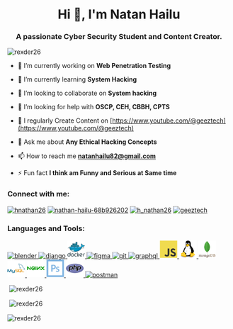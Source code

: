 <h1 align="center">Hi 👋, I'm Natan Hailu</h1>
<h3 align="center">A passionate Cyber Security Student and Content Creator.</h3>

<p align="left"> <img src="https://komarev.com/ghpvc/?username=rexder26&label=Profile%20views&color=0e75b6&style=flat" alt="rexder26" /> </p>

- 🔭 I’m currently working on **Web Penetration Testing**

- 🌱 I’m currently learning **System Hacking**

- 👯 I’m looking to collaborate on **System hacking**

- 🤝 I’m looking for help with **OSCP, CEH, CBBH, CPTS**

- 📝 I regularly Create Content on [https://www.youtube.com/@geeztech](https://www.youtube.com/@geeztech)

- 💬 Ask me about **Any Ethical Hacking Concepts**

- 📫 How to reach me **natanhailu82@gmail.com**

- ⚡ Fun fact **I think am Funny and Serious at Same time**

<h3 align="left">Connect with me:</h3>
<p align="left">
<a href="https://twitter.com/hnathan26" target="blank"><img align="center" src="https://raw.githubusercontent.com/rahuldkjain/github-profile-readme-generator/master/src/images/icons/Social/twitter.svg" alt="hnathan26" height="30" width="40" /></a>
<a href="https://linkedin.com/in/nathan-hailu-68b926202" target="blank"><img align="center" src="https://raw.githubusercontent.com/rahuldkjain/github-profile-readme-generator/master/src/images/icons/Social/linked-in-alt.svg" alt="nathan-hailu-68b926202" height="30" width="40" /></a>
<a href="https://instagram.com/h_nathan26" target="blank"><img align="center" src="https://raw.githubusercontent.com/rahuldkjain/github-profile-readme-generator/master/src/images/icons/Social/instagram.svg" alt="h_nathan26" height="30" width="40" /></a>
<a href="https://www.youtube.com/c/geeztech" target="blank"><img align="center" src="https://raw.githubusercontent.com/rahuldkjain/github-profile-readme-generator/master/src/images/icons/Social/youtube.svg" alt="geeztech" height="30" width="40" /></a>
</p>

<h3 align="left">Languages and Tools:</h3>
<p align="left"> <a href="https://www.blender.org/" target="_blank" rel="noreferrer"> <img src="https://download.blender.org/branding/community/blender_community_badge_white.svg" alt="blender" width="40" height="40"/> </a> <a href="https://www.djangoproject.com/" target="_blank" rel="noreferrer"> <img src="https://cdn.worldvectorlogo.com/logos/django.svg" alt="django" width="40" height="40"/> </a> <a href="https://www.docker.com/" target="_blank" rel="noreferrer"> <img src="https://raw.githubusercontent.com/devicons/devicon/master/icons/docker/docker-original-wordmark.svg" alt="docker" width="40" height="40"/> </a> <a href="https://www.figma.com/" target="_blank" rel="noreferrer"> <img src="https://www.vectorlogo.zone/logos/figma/figma-icon.svg" alt="figma" width="40" height="40"/> </a> <a href="https://git-scm.com/" target="_blank" rel="noreferrer"> <img src="https://www.vectorlogo.zone/logos/git-scm/git-scm-icon.svg" alt="git" width="40" height="40"/> </a> <a href="https://graphql.org" target="_blank" rel="noreferrer"> <img src="https://www.vectorlogo.zone/logos/graphql/graphql-icon.svg" alt="graphql" width="40" height="40"/> </a> <a href="https://developer.mozilla.org/en-US/docs/Web/JavaScript" target="_blank" rel="noreferrer"> <img src="https://raw.githubusercontent.com/devicons/devicon/master/icons/javascript/javascript-original.svg" alt="javascript" width="40" height="40"/> </a> <a href="https://www.linux.org/" target="_blank" rel="noreferrer"> <img src="https://raw.githubusercontent.com/devicons/devicon/master/icons/linux/linux-original.svg" alt="linux" width="40" height="40"/> </a> <a href="https://www.mongodb.com/" target="_blank" rel="noreferrer"> <img src="https://raw.githubusercontent.com/devicons/devicon/master/icons/mongodb/mongodb-original-wordmark.svg" alt="mongodb" width="40" height="40"/> </a> <a href="https://www.mysql.com/" target="_blank" rel="noreferrer"> <img src="https://raw.githubusercontent.com/devicons/devicon/master/icons/mysql/mysql-original-wordmark.svg" alt="mysql" width="40" height="40"/> </a> <a href="https://www.nginx.com" target="_blank" rel="noreferrer"> <img src="https://raw.githubusercontent.com/devicons/devicon/master/icons/nginx/nginx-original.svg" alt="nginx" width="40" height="40"/> </a> <a href="https://www.photoshop.com/en" target="_blank" rel="noreferrer"> <img src="https://raw.githubusercontent.com/devicons/devicon/master/icons/photoshop/photoshop-line.svg" alt="photoshop" width="40" height="40"/> </a> <a href="https://www.php.net" target="_blank" rel="noreferrer"> <img src="https://raw.githubusercontent.com/devicons/devicon/master/icons/php/php-original.svg" alt="php" width="40" height="40"/> </a> <a href="https://postman.com" target="_blank" rel="noreferrer"> <img src="https://www.vectorlogo.zone/logos/getpostman/getpostman-icon.svg" alt="postman" width="40" height="40"/> </a> </p>
<p>&nbsp;<img align="center" src="https://github-readme-stats.vercel.app/api/top-langs/?username=rexder26&hide_border=false&include_all_commits=false&count_private=false&layout=compact" alt="rexder26" /></p>

<p>&nbsp;<img align="center" src="https://github-readme-stats.vercel.app/api?username=rexder26&show_icons=true&locale=en" alt="rexder26" /></p>

<p><img align="center" src="https://github-readme-streak-stats.herokuapp.com/?user=rexder26&" alt="rexder26" /></p>
